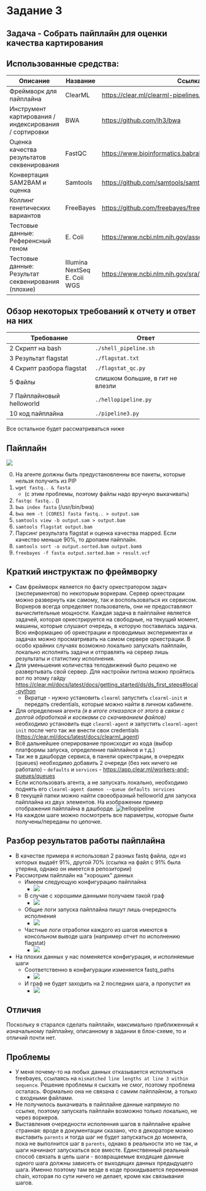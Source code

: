 # Задание 3
## Задача - Собрать пайплайн для оценки качества картирования
## Использованные средства:
| Описание | Название | Ссылка | PM 
|---|---|---|---
| Фреймворк для пайплайна | ClearML | https://clear.ml/clearml-pipelines/ | pip
| Инструмент картирования / индексирования / сортировки | BWA | https://github.com/lh3/bwa | apk
| Оценка качества результатов секвенирования | FastQC | https://www.bioinformatics.babraham.ac.uk/projects/fastqc/ | apk
| Конвертация SAM2BAM и оценка | Samtools | https://github.com/samtools/samtools | apk
| Коллинг генетических вариантов | FreeBayes | https://github.com/freebayes/freebayes | apk 
| Тестовые данные: Референсный геном | E. Coli | https://www.ncbi.nlm.nih.gov/assembly/GCF_000005845.2/
| Тестовые данные: Результат секвенирования (плохие) | Illumina NextSeq E. Coli WGS | https://www.ncbi.nlm.nih.gov/sra/SRX20419571[accn]

## Обзор некоторых требований к отчету и ответ на них
|Требование|Ответ
|---|---
|2 Скрипт на bash|`./shell_pipeline.sh`
|3 Результат flagstat|`./flagstat.txt`
|4 Скрипт разбора flagstat|`./flagstat_qc.py`
|5 Файлы|слишком большие, в гит не влезли
|7 Пайплайновый helloworld|`./hellopipeline.py`
|10 код пайплайна|`./pipeline3.py`

Все остальное будет рассматриваться ниже

## Пайплайн
![](./images/2023-05-25-02-04-55.png)

0. На агенте должны быть предустановленны все пакеты, которые нельзя получить из PIP
0. `wget fastq.. & fasta`
    - (c этим проблемы, поэтому файлы надо вручную выкачивать)
0. `fastqc fastq..` ()
0. `bwa index fasta` (/usr/bin/bwa)
0. `bwa mem -t [CORES] fasta fastq.. > output.sam`
0. `samtools view -b output.sam > output.bam `
0. `samtools flagstat output.bam`
0. Парсинг результата flagstat и оценка качества mapped. Если качество меньше 90%, то дропаем пайплайн.
0. `samtools sort -o output.sorted.bam output.bam`s
0. `freebayes -f fasta output.sorted.bam > result.vcf`

## Краткий инструктаж по фреймворку
- Сам фреймворк является по факту оркестратором задач (экспериментов) по некоторым воркерам. Сервер оркестрации можно развернуть как самому, так и воспользоваться их сервисом. Воркеров всегда определяет пользователь, они не предоставляют вычислительные мощности. Каждая задача в пайплайне является задачей, которая оркестрируется на свободные, на текущий момент, машины, которые слушают очередь, в которую поставилась задача. Всю информацию об оркестрации и проводимых экспериментах и задачах можно просматривать на самом сервере оркестрации. В особо крайних случаях возможно локально запускать пайплайн, локально исполнять задачи и отправлять на сервер лишь результаты и статистику исполнения.
- Для уменьшения количества телодвижений было решено не развертывать свой сервер. Для настройки питона можно пройтись вот по этому гайду https://clear.ml/docs/latest/docs/getting_started/ds/ds_first_steps#local-python
    - Вкратце - нужно установить `clearml` запустить `clearml-init` и передать credentials, которые можно найти в личном кабинете.
- Для определения агента _(я в итоге отказался от этого в связи с долгой обработкой и косяками со скачиванием файлов)_ необходимо установить еще `clearml-agent` и запустить `clearml-agent init` после чего так же внести свои credentials (https://clear.ml/docs/latest/docs/clearml_agent)
- Всё дальнейшее оперирование происходит из кода (выбор платформы запуска, определение пайплайнов и т.д.)
- Так же в дашборде сервиса, в панели оркестрации, в очередях (queues) необходимо добавить 2 очереди (без них ничего не работало) - `defaults` и `services` - https://app.clear.ml/workers-and-queues/queues
- Если использовать агента, а не запускать локально, необходимо поднять его `clearml-agent daemon --queue defaults services`
- В текущей папки можно найти своеобразный helloworld для запуска пайплайна из двух элементов. На изображении пример отображения пайплайна в дашборде. ![hellopipeline](./images/2023-05-24-17-57-14.png)
- На каждом шаге можно посмотреть все параметры, которые были получены/переданы по цепочке.


## Разбор результатов работы пайплайна
- В качестве примера я использовал 2 разных fastq файла, одн из которых выдаёт 91%, другой 70% (ссылка на файл с 91% была утеряна, однако он имеется в репозитории)
- Рассмотрим пайплайн на "хороших" данных
    - Имеем следующую конфигурацию пайплайна 
        - ![](./images/2023-05-25-23-51-13.png)
    - В случае с хорошими данными получаем такой граф 
        - ![](./images/2023-05-26-00-03-30.png)
    - Общие логи запуска пайплайна пишут лишь очередность исполнения 
        - ![](./images/2023-05-25-23-55-00.png)
    - Частные логи отработки каждого из шагов имеются в консольном выводе шага (например отчет по исполнению flagstat) 
        - ![](./images/2023-05-26-00-04-53.png)
- На плохих данных у нас поменяется конфигурация, и исполняемые шаги
    - Соответственно в конфигурации изменяется fastq_paths 
        - ![](./images/2023-05-26-00-06-53.png)
    - И граф не будет заходить на 2 последних шага, а пропустит их 
        - ![](./images/2023-05-26-00-07-25.png)


## Отличия
Поскольку я старался сделать пайплайн, максимально приближенный к изначальному пайплайну, описанному в задании в блок-схеме, то и отличий почти нет.

## Проблемы
- У меня почему-то на любых данных отказывается исполняться freebayes, ссылаясь на `mismatched line lengths at line 3 within sequence`. Решение проблемы я сыскать не смог, поэтому проблема осталась. Формально она не связана с самим пайплайном, а только с входными файлами.
- Не получилось выкачивать в пайплайне данные напрямую по ссылке, поэтому запускать пайплайн возможно только локально, не через воркеров.
- Выставления очередности исполенния шагов в пайплайне крайне странная: вроде в документации сказано, что в декораторе можно выставить `parents` и тогда шаг не будет запускаться до момента, пока не выполнится шаг в `parents`, однако в реальности это не так, и шаги начинают запускаться все вместе. Единственный реальный способ связать в цепь шаги - возвращаемые входящие данные одного шага должны зависеть от выходящих данных предыдущего шага. Именно поэтому там везде в коде прокидывается переменная chain, которая по сути ничего не делает, кроме как связывания шагов.


